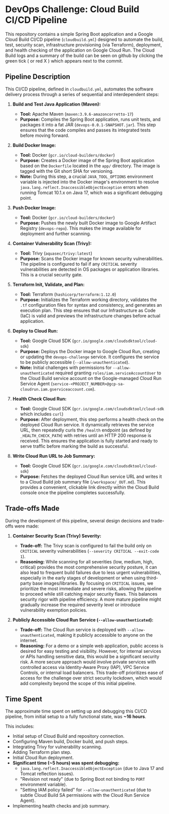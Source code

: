 # DevOps Challenge: Cloud Build CI/CD Pipeline

This repository contains a simple Spring Boot application and a Google Cloud Build CI/CD pipeline (`cloudbuild.yml`) designed to automate the build, test, security scan, infrastructure provisioning (via Terraform), deployment, and health checking of the application on Google Cloud Run. The Cloud Build logs and a summary of the build can be seen on github by clicking the green tick ( or red X ) which appears next to the commit.   



## Pipeline Description

This CI/CD pipeline, defined in `cloudbuild.yml`, automates the software delivery process through a series of sequential and interdependent steps:

1.  **Build and Test Java Application (Maven):**
    * **Tool:** Apache Maven (`maven:3.9.6-amazoncorretto-17`)
    * **Purpose:** Compiles the Spring Boot application, runs unit tests, and packages it into a fat JAR (`devops-0.0.1-SNAPSHOT.jar`). This step ensures that the code compiles and passes its integrated tests before moving forward.

2.  **Build Docker Image:**
    * **Tool:** Docker (`gcr.io/cloud-builders/docker`)
    * **Purpose:** Creates a Docker image of the Spring Boot application based on the `Dockerfile` located in the `app/` directory. The image is tagged with the Git short SHA for versioning.
    * **Note:** During this step, a crucial `JAVA_TOOL_OPTIONS` environment variable is injected into the Docker image's environment to resolve `java.lang.reflect.InaccessibleObjectException` errors when running Tomcat 10.1.x on Java 17, which was a significant debugging point.

3.  **Push Docker Image:**
    * **Tool:** Docker (`gcr.io/cloud-builders/docker`)
    * **Purpose:** Pushes the newly built Docker image to Google Artifact Registry (`devops-repo`). This makes the image available for deployment and further scanning.

4.  **Container Vulnerability Scan (Trivy):**
    * **Tool:** Trivy (`aquasec/trivy:latest`)
    * **Purpose:** Scans the Docker image for known security vulnerabilities. The pipeline is configured to fail if any `CRITICAL` severity vulnerabilities are detected in OS packages or application libraries. This is a crucial security gate.

5.  **Terraform Init, Validate, and Plan:**
    * **Tool:** Terraform (`hashicorp/terraform:1.12.0`)
    * **Purpose:** Initializes the Terraform working directory, validates the `.tf` configuration files for syntax and consistency, and generates an execution plan. This step ensures that our Infrastructure as Code (IaC) is valid and previews the infrastructure changes before actual application.

6.  **Deploy to Cloud Run:**
    * **Tool:** Google Cloud SDK (`gcr.io/google.com/cloudsdktool/cloud-sdk`)
    * **Purpose:** Deploys the Docker image to Google Cloud Run, creating or updating the `devops-challenge` service. It configures the service to be publicly accessible (`--allow-unauthenticated`).
    * **Note:** Initial challenges with permissions for `--allow-unauthenticated` required granting `roles/iam.serviceAccountUser` to the Cloud Build service account on the Google-managed Cloud Run Service Agent (`service-<PROJECT_NUMBER>@gcp-sa-cloudrun.iam.gserviceaccount.com`).

7.  **Health Check Cloud Run:**
    * **Tool:** Google Cloud SDK (`gcr.io/google.com/cloudsdktool/cloud-sdk` which includes `curl`)
    * **Purpose:** After deployment, this step performs a health check on the deployed Cloud Run service. It dynamically retrieves the service URL, then repeatedly curls the `/health` endpoint (as defined by `_HEALTH_CHECK_PATH`) with retries until an HTTP 200 response is received. This ensures the application is fully started and ready to serve traffic before marking the build as successful.

8.  **Write Cloud Run URL to Job Summary:**
    * **Tool:** Google Cloud SDK (`gcr.io/google.com/cloudsdktool/cloud-sdk`)
    * **Purpose:** Fetches the deployed Cloud Run service URL and writes it to a Cloud Build job summary file (`/workspace/_OUT.md`). This provides a convenient, clickable link directly within the Cloud Build console once the pipeline completes successfully.

## Trade-offs Made

During the development of this pipeline, several design decisions and trade-offs were made:

1.  **Container Security Scan (Trivy) Severity:**
    * **Trade-off:** The Trivy scan is configured to fail the build only on `CRITICAL` severity vulnerabilities (`--severity CRITICAL --exit-code 1`).
    * **Reasoning:** While scanning for all severities (low, medium, high, critical) provides the most comprehensive security posture, it can also lead to frequent build failures due to less urgent vulnerabilities, especially in the early stages of development or when using third-party base images/libraries. By focusing on `CRITICAL` issues, we prioritize the most immediate and severe risks, allowing the pipeline to proceed while still catching major security flaws. This balances security rigor with pipeline efficiency. A more mature pipeline might gradually increase the required severity level or introduce vulnerability exemption policies.

2.  **Publicly Accessible Cloud Run Service (`--allow-unauthenticated`):**
    * **Trade-off:** The Cloud Run service is deployed with `--allow-unauthenticated`, making it publicly accessible to anyone on the internet.
    * **Reasoning:** For a demo or a simple web application, public access is desired for easy testing and visibility. However, for internal services or APIs handling sensitive data, this would be a significant security risk. A more secure approach would involve private services with controlled access via Identity-Aware Proxy (IAP), VPC Service Controls, or internal load balancers. This trade-off prioritizes ease of access for the challenge over strict security lockdown, which would add complexity beyond the scope of this initial pipeline.

## Time Spent

The approximate time spent on setting up and debugging this CI/CD pipeline, from initial setup to a fully functional state, was **~16 hours**.

This includes:

* Initial setup of Cloud Build and repository connection.
* Configuring Maven build, Docker build, and push steps.
* Integrating Trivy for vulnerability scanning.
* Adding Terraform plan step.
* Initial Cloud Run deployment.
* **Significant time (~5 hours) was spent debugging:**
    * `java.lang.reflect.InaccessibleObjectException` (due to Java 17 and Tomcat reflection issues).
    * "Revision not ready" (due to Spring Boot not binding to `PORT` environment variable).
    * "Setting IAM policy failed" for `--allow-unauthenticated` (due to subtle Cloud Build SA permissions with the Cloud Run Service Agent).
* Implementing health checks and job summary.

